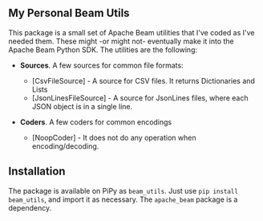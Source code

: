 ## My Personal Beam Utils
This package is a small set of Apache Beam utilities that I've coded
as I've needed them. These might -or might not- eventually make it into
the Apache Beam Python SDK. The utilities are the following:

* **Sources**. A few sources for common file formats:
  * \[CsvFileSource\] - A source for CSV files. It returns Dictionaries and Lists
  * \[JsonLinesFileSource\] - A source for JsonLines files, where each JSON
    object is in a single line.

* **Coders**. A few coders for common encodings
  * \[NoopCoder\] - It does not do any operation when encoding/decoding.

## Installation
The package is available on PiPy as `beam_utils`. Just use `pip install
beam_utils`, and import it as necessary. The `apache_beam` package is a
dependency.
